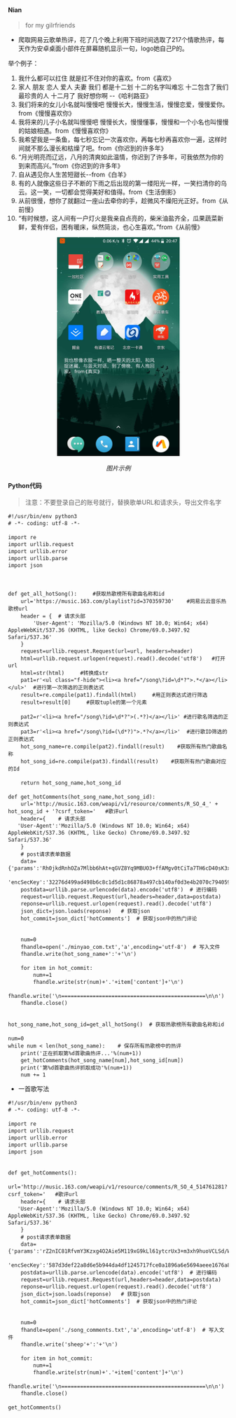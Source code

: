 
#### Nian 
   >  for my gilrfriends
* 爬取网易云歌单热评，花了几个晚上利用下班时间选取了217个情歌热评，每天作为安卓桌面小部件在屏幕随机显示一句，logo她自己P的。

举个例子：
1. 我什么都可以扛住 
就是扛不住对你的喜欢。from《喜欢》
2. 家人 朋友 恋人 爱人 夫妻  我们 都是十二划
十二的名字叫难忘
十二包含了我们最珍贵的人
十二月了  我好想你啊 --《哈利路亚》
3. 我们将来的女儿小名就叫慢慢吧
慢慢长大，慢慢生活，慢慢恋爱，慢慢爱你。from《慢慢喜欢你》
4. 我将来的儿子小名就叫慢慢吧
慢慢长大，慢慢懂事，慢慢和一个小名也叫慢慢的姑娘相遇。from《慢慢喜欢你》
5. 我希望我是一条鱼，每七秒忘记一次喜欢你，再每七秒再喜欢你一遍，这样时间就不那么漫长和枯燥了吧。from《你迟到的许多年》
6. “月光明亮而辽远，八月的清爽如此温情，你迟到了许多年，可我依然为你的到来而高兴。”from《你迟到的许多年》
7. 自从遇见你人生苦短甜长--from《白羊》
8. 有的人就像这些日子不断的下雨之后出现的第一缕阳光一样，一笑扫清你的乌云。这一笑，一切都会觉得美好和值得。from《生活倒影》
9. 从前很慢，想你了就翻过一座山去牵你的手，趁微风不燥阳光正好。from《从前慢》
10. “有时候想，这人间有一户灯火是我亲自点亮的，柴米油盐齐全，瓜果蔬菜新鲜，爱有伴侣，困有暖床，纵然简淡，也心生喜欢。”from《从前慢》


<p align="center">
    <img src="https://github.com/pugongyingbo/nian/blob/master/images/nian.jpg" alt="Sample"  width="280" height="500">
    <p align="center">
        <em>图片示例</em>
    </p>
</p>

#### Python代码

>注意：不要登录自己的账号就行，替换歌单URL和请求头，导出文件名字

```
#!/usr/bin/env python3
# -*- coding: utf-8 -*-

import re
import urllib.request
import urllib.error
import urllib.parse
import json



def get_all_hotSong():     #获取热歌榜所有歌曲名称和id
    url='https://music.163.com/playlist?id=370359730'    #网易云云音乐热歌榜url
    header = {  # 请求头部
        'User-Agent': 'Mozilla/5.0 (Windows NT 10.0; Win64; x64) AppleWebKit/537.36 (KHTML, like Gecko) Chrome/69.0.3497.92 Safari/537.36'
    }
    request=urllib.request.Request(url=url, headers=header)
    html=urllib.request.urlopen(request).read().decode('utf8')   #打开url
    html=str(html)     #转换成str
    pat1=r'<ul class="f-hide"><li><a href="/song\?id=\d*?">.*</a></li></ul>'  #进行第一次筛选的正则表达式
    result=re.compile(pat1).findall(html)     #用正则表达式进行筛选
    result=result[0]     #获取tuple的第一个元素

    pat2=r'<li><a href="/song\?id=\d*?">(.*?)</a></li>' #进行歌名筛选的正则表达式
    pat3=r'<li><a href="/song\?id=(\d*?)">.*?</a></li>'  #进行歌ID筛选的正则表达式
    hot_song_name=re.compile(pat2).findall(result)    #获取所有热门歌曲名称
    hot_song_id=re.compile(pat3).findall(result)    #获取所有热门歌曲对应的Id

    return hot_song_name,hot_song_id

def get_hotComments(hot_song_name,hot_song_id):
    url='http://music.163.com/weapi/v1/resource/comments/R_SO_4_' + hot_song_id + '?csrf_token='   #歌评url
    header={    # 请求头部
   'User-Agent':'Mozilla/5.0 (Windows NT 10.0; Win64; x64) AppleWebKit/537.36 (KHTML, like Gecko) Chrome/69.0.3497.92 Safari/537.36'
    }
    # post请求表单数据
    data={'params':'Rh0jkdRnhOZa7Mlbb6hAt+qGVZ8Yq9MBUO3+ffAMgv0tCiTa7TH6cD40sK3xKiCHhPws7rSVVQCB/NelhfkgEk4ZqahyO+iExqsEMhTGst1yOUbSIBAi7b+4HnSBsu4s9kP8Dl6gMDgyFrNpwJWFET/8a8T3sLdTpm9Fo1n7BmJyPsGU8M9BAA0JtUWFeJC6klxnNNlAjmTp7/3qCEEAjl4rrRyc2RwCt9MvE8SaoOA=',
          'encSecKey':'32276d499ad498b6c8c1d5d1c86878a497cb140af0d3e4b2070c7940590b29d3a50f37239487c9c77467130eb45330eadb83e7bfb21da07700eb8eb5d675abd5ca3d1c2d05749bbbd1ed43168f089e79e231bcd9c9b87439c2d6fbeb89aa657491e9c747963fc7047b2ed625612a92002a864b5b823d366e44ffd79d1223dba6'}
    postdata=urllib.parse.urlencode(data).encode('utf8')  # 进行编码
    request=urllib.request.Request(url,headers=header,data=postdata)
    reponse=urllib.request.urlopen(request).read().decode('utf8')
    json_dict=json.loads(reponse)   # 获取json
    hot_commit=json_dict['hotComments']  # 获取json中的热门评论


    num=0
    fhandle=open('./minyao_com.txt','a',encoding='utf-8')  # 写入文件
    fhandle.write(hot_song_name+':'+'\n')

    for item in hot_commit:
        num+=1
        fhandle.write(str(num)+'.'+item['content']+'\n')
    fhandle.write('\n==============================================\n\n')
    fhandle.close()


hot_song_name,hot_song_id=get_all_hotSong()  # 获取热歌榜所有歌曲名称和id

num=0
while num < len(hot_song_name):    # 保存所有热歌榜中的热评
    print('正在抓取第%d首歌曲热评...'%(num+1))
    get_hotComments(hot_song_name[num],hot_song_id[num])
    print('第%d首歌曲热评抓取成功'%(num+1))
    num += 1

```

 
* 一首歌写法
 
```
#!/usr/bin/env python3
# -*- coding: utf-8 -*-

import re
import urllib.request
import urllib.error
import urllib.parse
import json


def get_hotComments():
    url='http://music.163.com/weapi/v1/resource/comments/R_SO_4_514761281?csrf_token='   #歌评url
    header={    # 请求头部
   'User-Agent':'Mozilla/5.0 (Windows NT 10.0; Win64; x64) AppleWebKit/537.36 (KHTML, like Gecko) Chrome/69.0.3497.92 Safari/537.36'
    }
    # post请求表单数据
    data={'params':'rZ2nIC81RfvmY3Kzxg4O2Aie5M119xG9kLl61ytcrUx3+m3xh9huoVCLSd/WkJeROjzbv/2G6qXH5nkZ4iEBPzcYtt5Jfu+Zg/pg0P+EXBfwG1QSYtC/H2EzZEkw59GID5+KmnICIfhBTjpQOwBDFLxdf/yZSLydeTakd5izPY6Ez+gQjgbcFtRSyh5Cngke',
          'encSecKey':'587d3def22a8d6e5b944da4df1245717fce0a1896a6e5694aeee1676a816e8689be9d1f9006d5a5b2a566dd7419a1df3400ddf36de0ef2b5b7ba42367b0730ac99663255700f549c9fb4484766b314caedcb9487d48bff9805f47e52b428130283bbfea1633a3aaac0f9a64e753c7ab922dd7032da44a6d7412a50a37eccfa0e'}
    postdata=urllib.parse.urlencode(data).encode('utf8')  # 进行编码
    request=urllib.request.Request(url,headers=header,data=postdata)
    reponse=urllib.request.urlopen(request).read().decode('utf8')
    json_dict=json.loads(reponse)   # 获取json
    hot_commit=json_dict['hotComments']  # 获取json中的热门评论


    num=0
    fhandle=open('./song_comments.txt','a',encoding='utf-8')  # 写入文件
    fhandle.write('sheep'+':'+'\n')

    for item in hot_commit:
        num+=1
        fhandle.write(str(num)+'.'+item['content']+'\n')
    fhandle.write('\n==============================================\n\n')
    fhandle.close()

get_hotComments()

```

